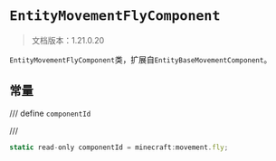 # `EntityMovementFlyComponent`

> 文档版本：1.21.0.20

`EntityMovementFlyComponent`类，扩展自`EntityBaseMovementComponent`。

## 常量

/// define
`componentId`


///

```js
static read-only componentId = minecraft:movement.fly;
```

